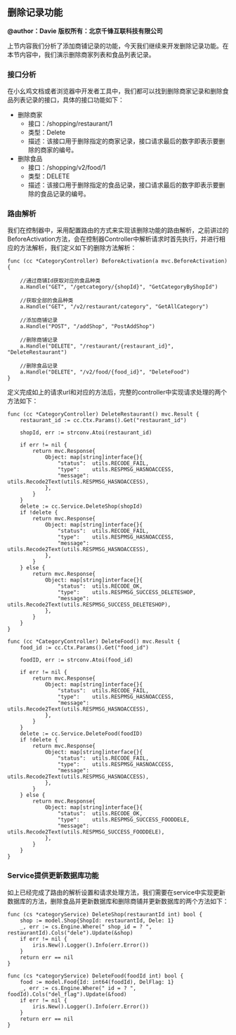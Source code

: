 ## 删除记录功能
**@author：Davie**
**版权所有：北京千锋互联科技有限公司**

上节内容我们分析了添加商铺记录的功能，今天我们继续来开发删除记录功能。在本节内容中，我们演示删除商家列表和食品列表记录。

### 接口分析
在小幺鸡文档或者浏览器中开发者工具中，我们都可以找到删除商家记录和删除食品列表记录的接口，具体的接口功能如下：

* 删除商家
    + 接口：/shopping/restaurant/1
    + 类型：Delete
    + 描述：该接口用于删除指定的商家记录，接口请求最后的数字即表示要删除的商家的编号。
* 删除食品
    + 接口：/shopping/v2/food/1
    + 类型：DELETE
    + 描述：该接口用于删除指定的食品记录，接口请求最后的数字即表示要删除的食品记录的编号。

### 路由解析
我们在控制器中，采用配置路由的方式来实现该删除功能的路由解析，之前讲过的BeforeActivation方法，会在控制器Controller中解析请求时首先执行，并进行相应的方法解析，我们定义如下的删除方法解析：

```
func (cc *CategoryController) BeforeActivation(a mvc.BeforeActivation) {

	//通过商铺Id获取对应的食品种类
	a.Handle("GET", "/getcategory/{shopId}", "GetCategoryByShopId")

	//获取全部的食品种类
	a.Handle("GET", "/v2/restaurant/category", "GetAllCategory")

	//添加商铺记录
	a.Handle("POST", "/addShop", "PostAddShop")

	//删除商铺记录
	a.Handle("DELETE", "/restaurant/{restaurant_id}", "DeleteRestaurant")

	//删除食品记录
	a.Handle("DELETE", "/v2/food/{food_id}", "DeleteFood")
}

```

定义完成如上的请求url和对应的方法后，完整的controller中实现请求处理的两个方法如下：

```
func (cc *CategoryController) DeleteRestaurant() mvc.Result {
	restaurant_id := cc.Ctx.Params().Get("restaurant_id")

	shopId, err := strconv.Atoi(restaurant_id)

	if err != nil {
		return mvc.Response{
			Object: map[string]interface{}{
				"status":  utils.RECODE_FAIL,
				"type":    utils.RESPMSG_HASNOACCESS,
				"message": utils.Recode2Text(utils.RESPMSG_HASNOACCESS),
			},
		}
	}
	delete := cc.Service.DeleteShop(shopId)
	if !delete {
		return mvc.Response{
			Object: map[string]interface{}{
				"status":  utils.RECODE_FAIL,
				"type":    utils.RESPMSG_HASNOACCESS,
				"message": utils.Recode2Text(utils.RESPMSG_HASNOACCESS),
			},
		}
	} else {
		return mvc.Response{
			Object: map[string]interface{}{
				"status":  utils.RECODE_OK,
				"type":    utils.RESPMSG_SUCCESS_DELETESHOP,
				"message": utils.Recode2Text(utils.RESPMSG_SUCCESS_DELETESHOP),
			},
		}
	}
}

func (cc *CategoryController) DeleteFood() mvc.Result {
	food_id := cc.Ctx.Params().Get("food_id")

	foodID, err := strconv.Atoi(food_id)

	if err != nil {
		return mvc.Response{
			Object: map[string]interface{}{
				"status":  utils.RECODE_FAIL,
				"type":    utils.RESPMSG_HASNOACCESS,
				"message": utils.Recode2Text(utils.RESPMSG_HASNOACCESS),
			},
		}
	}
	delete := cc.Service.DeleteFood(foodID)
	if !delete {
		return mvc.Response{
			Object: map[string]interface{}{
				"status":  utils.RECODE_FAIL,
				"type":    utils.RESPMSG_HASNOACCESS,
				"message": utils.Recode2Text(utils.RESPMSG_HASNOACCESS),
			},
		}
	} else {
		return mvc.Response{
			Object: map[string]interface{}{
				"status":  utils.RECODE_OK,
				"type":    utils.RESPMSG_SUCCESS_FOODDELE,
				"message": utils.Recode2Text(utils.RESPMSG_SUCCESS_FOODDELE),
			},
		}
	}
}

```

### Service提供更新数据库功能
如上已经完成了路由的解析设置和请求处理方法，我们需要在service中实现更新数据库的方法，删除食品并更新数据库和删除商铺并更新数据库的两个方法如下：

```
func (cs *categoryService) DeleteShop(restaurantId int) bool {
	shop := model.Shop{ShopId: restaurantId, Dele: 1}
	_, err := cs.Engine.Where(" shop_id = ? ", restaurantId).Cols("dele").Update(&shop)
	if err != nil {
		iris.New().Logger().Info(err.Error())
	}
	return err == nil
}

func (cs *categoryService) DeleteFood(foodId int) bool {
	food := model.Food{Id: int64(foodId), DelFlag: 1}
	_, err := cs.Engine.Where(" id = ? ", foodId).Cols("del_flag").Update(&food)
	if err != nil {
		iris.New().Logger().Info(err.Error())
	}
	return err == nil
}
```
    


